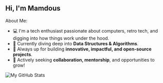 ## Hi, I'm Mamdous
About Me:
- 💻 I'm a tech enthusiast passionate about computers, retro tech, and digging into how things work under the hood.  
- 🎯 Currently diving deep into **Data Structures & Algorithms**.  
- 🚀 Always up for building **innovative, impactful, and open-source projects**.  
- 🌱 Actively seeking **collaboration, mentorship**, and opportunities to grow!

![My GitHub Stats](https://github-readme-stats.vercel.app/api?username=Mamdous-usual&theme=nightowl&show_icons=true&count_private=true)
